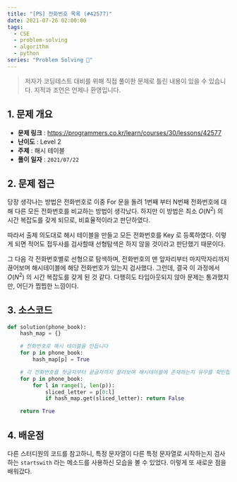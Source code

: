 ```yaml
---
title: "[PS] 전화번호 목록 (#42577)"
date: 2021-07-26 02:00:00
tags:
  - CSE
  - problem-solving
  - algorithm
  - python
series: "Problem Solving 🤔"
---
```


> 저자가 코딩테스트 대비를 위해 직접 풀이한 문제로 틀린 내용이 있을 수 있습니다. 지적과 조언은 언제나 환영입니다.

## 1. 문제 개요

- **문제 링크** : https://programmers.co.kr/learn/courses/30/lessons/42577
- **난이도** : Level 2
- **주제** : 해시 테이블
- **풀이 일자** : `2021/07/22`

## 2. 문제 접근

당장 생각나는 방법은 전화번호로 이중 For 문을 돌려 1번째 부터 N번째 전화번호에 대해 다른 모든 전화번호를 비교하는 방법이 생각났다. 하지만 이 방법은 최소 $O(N^2)$ 의 시간 복잡도를 갖게 되므로, 비효율적이라고 판단하였다.

따라서 출제 의도대로 해시 테이블을 만들고 모든 전화번호를 Key 로 등록하였다. 이렇게 되면 적어도 접두사를 검사할때 선형탐색은 하지 않을 것이라고 판단했기 때문이다.

그 다음 각 전화번호별로 선형으로 탐색하며, 전화번호의 맨 앞자리부터 마지막자리까지 끊어보며 해시테이블에 해당 전화번호가 있는지 검사했다. 그런데, 결국 이 과정에서 $O(N^2)$ 의 시간 복잡도를 갖게 된 것 같다. 다행히도 타임아웃되지 않아 문제는 통과했지만, 어딘가 찝찝한 느낌이다.

## 3. 소스코드

```python
def solution(phone_book):
    hash_map = {}

    # 전화번호로 해시 테이블을 만듭니다
    for p in phone_book:
        hash_map[p] = True

    # 각 전화번호를 첫글자부터 끝글자까지 잘라보며 해시테이블에 존재하는지 유무를 확인합니다
    for p in phone_book:
        for l in range(1, len(p)):
            sliced_letter = p[0:l]
            if hash_map.get(sliced_letter): return False

    return True
```

## 4. 배운점

다른 스터디원의 코드를 참고하니, 특정 문자열이 다른 특정 문자열로 시작하는지 검사하는 `startswith` 라는 메소드를 사용하신 모습을 볼 수 있었다. 이렇게 또 새로운 점을 배워갔다.
